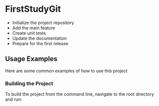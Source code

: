 # FirstStudyGit

- Initialize the project repository
- Add the main feature
- Create unit tests
- Update the documentation
- Prepare for the first release

## Usage Examples

Here are some common examples of how to use this project

### Building the Project
To build the project from the command line, navigate to the root directory and run: